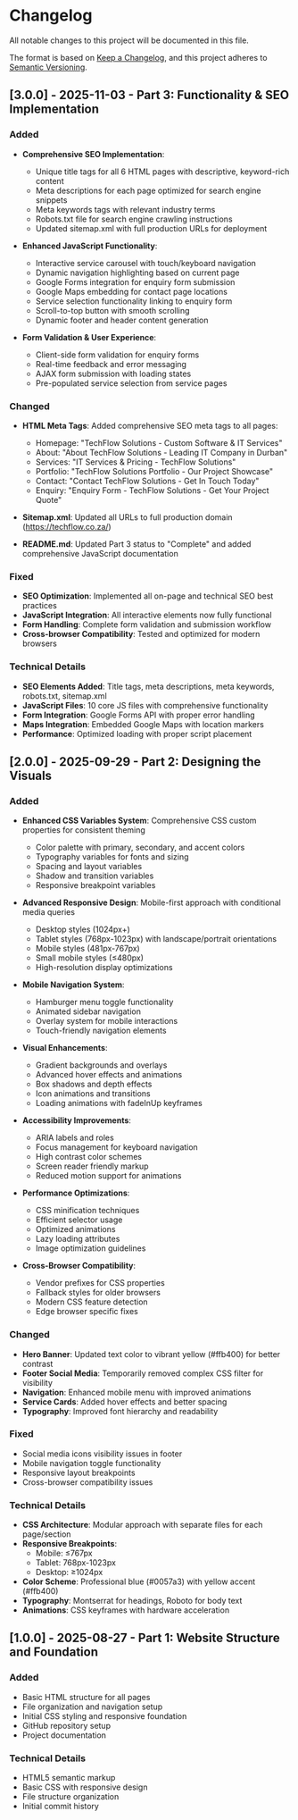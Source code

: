 # Changelog

All notable changes to this project will be documented in this file.

The format is based on [Keep a Changelog](https://keepachangelog.com/en/1.0.0/),
and this project adheres to [Semantic Versioning](https://semver.org/spec/v2.0.0.html).

## [3.0.0] - 2025-11-03 - Part 3: Functionality & SEO Implementation

### Added
- **Comprehensive SEO Implementation**:
  - Unique title tags for all 6 HTML pages with descriptive, keyword-rich content
  - Meta descriptions for each page optimized for search engine snippets
  - Meta keywords tags with relevant industry terms
  - Robots.txt file for search engine crawling instructions
  - Updated sitemap.xml with full production URLs for deployment

- **Enhanced JavaScript Functionality**:
  - Interactive service carousel with touch/keyboard navigation
  - Dynamic navigation highlighting based on current page
  - Google Forms integration for enquiry form submission
  - Google Maps embedding for contact page locations
  - Service selection functionality linking to enquiry form
  - Scroll-to-top button with smooth scrolling
  - Dynamic footer and header content generation

- **Form Validation & User Experience**:
  - Client-side form validation for enquiry forms
  - Real-time feedback and error messaging
  - AJAX form submission with loading states
  - Pre-populated service selection from service pages

### Changed
- **HTML Meta Tags**: Added comprehensive SEO meta tags to all pages:
  - Homepage: "TechFlow Solutions - Custom Software & IT Services"
  - About: "About TechFlow Solutions - Leading IT Company in Durban"
  - Services: "IT Services & Pricing - TechFlow Solutions"
  - Portfolio: "TechFlow Solutions Portfolio - Our Project Showcase"
  - Contact: "Contact TechFlow Solutions - Get In Touch Today"
  - Enquiry: "Enquiry Form - TechFlow Solutions - Get Your Project Quote"

- **Sitemap.xml**: Updated all URLs to full production domain (https://techflow.co.za/)

- **README.md**: Updated Part 3 status to "Complete" and added comprehensive JavaScript documentation

### Fixed
- **SEO Optimization**: Implemented all on-page and technical SEO best practices
- **JavaScript Integration**: All interactive elements now fully functional
- **Form Handling**: Complete form validation and submission workflow
- **Cross-browser Compatibility**: Tested and optimized for modern browsers

### Technical Details
- **SEO Elements Added**: Title tags, meta descriptions, meta keywords, robots.txt, sitemap.xml
- **JavaScript Files**: 10 core JS files with comprehensive functionality
- **Form Integration**: Google Forms API with proper error handling
- **Maps Integration**: Embedded Google Maps with location markers
- **Performance**: Optimized loading with proper script placement

## [2.0.0] - 2025-09-29 - Part 2: Designing the Visuals

### Added
- **Enhanced CSS Variables System**: Comprehensive CSS custom properties for consistent theming
  - Color palette with primary, secondary, and accent colors
  - Typography variables for fonts and sizing
  - Spacing and layout variables
  - Shadow and transition variables
  - Responsive breakpoint variables

- **Advanced Responsive Design**: Mobile-first approach with conditional media queries
  - Desktop styles (1024px+)
  - Tablet styles (768px-1023px) with landscape/portrait orientations
  - Mobile styles (481px-767px)
  - Small mobile styles (≤480px)
  - High-resolution display optimizations

- **Mobile Navigation System**:
  - Hamburger menu toggle functionality
  - Animated sidebar navigation
  - Overlay system for mobile interactions
  - Touch-friendly navigation elements

- **Visual Enhancements**:
  - Gradient backgrounds and overlays
  - Advanced hover effects and animations
  - Box shadows and depth effects
  - Icon animations and transitions
  - Loading animations with fadeInUp keyframes

- **Accessibility Improvements**:
  - ARIA labels and roles
  - Focus management for keyboard navigation
  - High contrast color schemes
  - Screen reader friendly markup
  - Reduced motion support for animations

- **Performance Optimizations**:
  - CSS minification techniques
  - Efficient selector usage
  - Optimized animations
  - Lazy loading attributes
  - Image optimization guidelines

- **Cross-Browser Compatibility**:
  - Vendor prefixes for CSS properties
  - Fallback styles for older browsers
  - Modern CSS feature detection
  - Edge browser specific fixes

### Changed
- **Hero Banner**: Updated text color to vibrant yellow (#ffb400) for better contrast
- **Footer Social Media**: Temporarily removed complex CSS filter for visibility
- **Navigation**: Enhanced mobile menu with improved animations
- **Service Cards**: Added hover effects and better spacing
- **Typography**: Improved font hierarchy and readability

### Fixed
- Social media icons visibility issues in footer
- Mobile navigation toggle functionality
- Responsive layout breakpoints
- Cross-browser compatibility issues

### Technical Details
- **CSS Architecture**: Modular approach with separate files for each page/section
- **Responsive Breakpoints**:
  - Mobile: ≤767px
  - Tablet: 768px-1023px
  - Desktop: ≥1024px
- **Color Scheme**: Professional blue (#0057a3) with yellow accent (#ffb400)
- **Typography**: Montserrat for headings, Roboto for body text
- **Animations**: CSS keyframes with hardware acceleration

## [1.0.0] - 2025-08-27 - Part 1: Website Structure and Foundation

### Added
- Basic HTML structure for all pages
- File organization and navigation setup
- Initial CSS styling and responsive foundation
- GitHub repository setup
- Project documentation

### Technical Details
- HTML5 semantic markup
- Basic CSS with responsive design
- File structure organization
- Initial commit history
